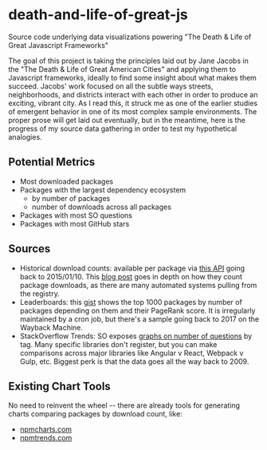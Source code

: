 # death-and-life-of-great-js
Source code underlying data visualizations powering "The Death &amp; Life of Great Javascript Frameworks"

The goal of this project is taking the principles laid out by Jane Jacobs in the "The Death &amp; Life of Great American Cities" and applying them to Javascript frameworks, ideally to find some insight about what makes them succeed.  Jacobs' work focused on all the subtle ways streets, neighborhoods, and districts interact with each other in order to produce an exciting, vibrant city.  As I read this, it struck me as one of the earlier studies of emergent behavior in one of its most complex sample environments.  The proper prose will get laid out eventually, but in the meantime, here is the progress of my source data gathering in order to test my hypothetical analogies.

## Potential Metrics

- Most downloaded packages
- Packages with the largest dependency ecosystem 
  - by number of packages 
  - number of downloads across all packages
- Packages with most SO questions
- Packages with most GitHub stars

## Sources

- Historical download counts: available per package via [this API](https://github.com/npm/registry/blob/master/docs/download-counts.md) going back to 2015/01/10.  This [blog post](https://blog.npmjs.org/post/92574016600/numeric-precision-matters-how-npm-download-counts) goes in depth on how they count package downloads, as there are many automated systems pulling from the registry.
- Leaderboards: this [gist](https://gist.github.com/anvaka/8e8fa57c7ee1350e3491) shows the top 1000 packages by number of packages depending on them and their PageRank score.  It is irregularly maintained by a cron job, but there's a sample going back to 2017 on the Wayback Machine.
- StackOverflow Trends: SO exposes [graphs on number of questions](https://insights.stackoverflow.com/trends) by tag.  Many specific libraries don't register, but you can make comparisons across major libraries like Angular v React, Webpack v Gulp, etc.  Biggest perk is that the data goes all the way back to 2009.

## Existing Chart Tools

No need to reinvent the wheel -- there are already tools for generating charts comparing packages by download count, like:
- [npmcharts.com](https://npmcharts.com/)
- [npmtrends.com](https://www.npmtrends.com/gulp-vs-browserify-vs-rollup-vs-grunt)